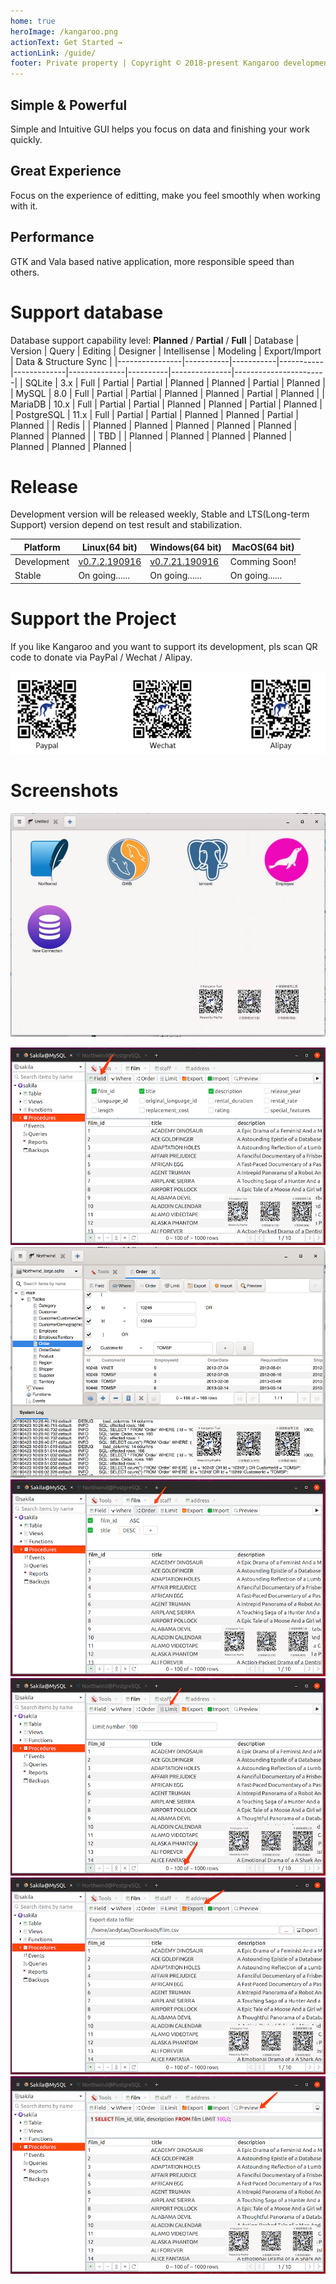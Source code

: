 ```yaml
---
home: true
heroImage: /kangaroo.png
actionText: Get Started →
actionLink: /guide/
footer: Private property | Copyright © 2018-present Kangaroo development team
---
```


<div style="text-align: center">
  <Bit/>
</div>

<div class="features">
  <div class="feature">
    <h2>Simple & Powerful</h2>
    <p>Simple and Intuitive GUI helps you focus on data and finishing your work quickly.</p>
  </div>
  <div class="feature">
    <h2>Great Experience</h2>
    <p>Focus on the experience of editting, make you feel smoothly when working with it.</p>
  </div>
  <div class="feature">
    <h2>Performance</h2>
    <p>GTK and Vala based native application, more responsible speed than others.</p>
  </div>
</div>

# Support database
Database support capability level: __Planned__ / __Partial__ / __Full__
| Database       | Version   | Query     | Editing   | Designer    | Intellisense | Modeling | Export/Import | Data & Structure Sync | 
|----------------|-----------|-----------|-----------|-------------|--------------|----------|---------------|-----------------------|
| SQLite         | 3.x       | Full      | Partial   | Partial     | Planned      | Planned  | Partial       | Planned               |
| MySQL          | 8.0       | Full      | Partial   | Partial     | Planned      | Planned  | Partial       | Planned               |
| MariaDB        | 10.x      | Full      | Partial   | Partial     | Planned      | Planned  | Partial       | Planned               |
| PostgreSQL     | 11.x      | Full      | Partial   | Partial     | Planned      | Planned  | Partial       | Planned               |
| Redis          |           | Planned   | Planned   | Planned     | Planned      | Planned  | Planned       | Planned               |
| TBD            |           | Planned   | Planned   | Planned     | Planned      | Planned  | Planned       | Planned               |



# Release
Development version will be released weekly, Stable and LTS(Long-term Support) version depend on test result and stabilization.

| Platform            | Linux(64 bit) 	                   | Windows(64 bit)       	            | MacOS(64 bit) 	                   |
|---------------------|------------------------------------|------------------------------------|------------------------------------|
| Development         | [v0.7.2.190916](./download)        | [v0.7.21.190916](./download)       | Comming Soon!                      |
| Stable              | On going......                     | On going......                     | On going......                     |


# Support the Project
If you like Kangaroo and you want to support its development, pls scan QR code to donate via PayPal / Wechat / Alipay.

![Support project](./images/pay_wide.png)


# Screenshots
![Start page of connection](./images/kangaroo-02.jpg)
<!--Adsense data-ad-client="ca-pub-3975819313740938" data-ad-slot="6760827895"/-->
![Select columns](./images/kangaroo-05.png)
![Where statement](./images/kangaroo-06.png)
![Order statement](./images/kangaroo-07.png)
![Limit statement](./images/kangaroo-08.png)
![Export data](./images/kangaroo-09.png)
![Preview sql](./images/kangaroo-10.png)
